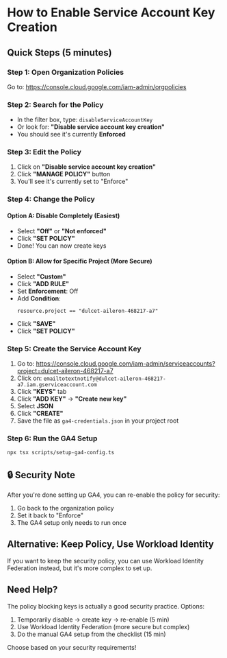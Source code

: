 # How to Enable Service Account Key Creation

## Quick Steps (5 minutes)

### Step 1: Open Organization Policies
Go to: https://console.cloud.google.com/iam-admin/orgpolicies

### Step 2: Search for the Policy
- In the filter box, type: `disableServiceAccountKey`
- Or look for: **"Disable service account key creation"**
- You should see it's currently **Enforced**

### Step 3: Edit the Policy
1. Click on **"Disable service account key creation"**
2. Click **"MANAGE POLICY"** button
3. You'll see it's currently set to "Enforce"

### Step 4: Change the Policy

#### Option A: Disable Completely (Easiest)
- Select **"Off"** or **"Not enforced"**
- Click **"SET POLICY"**
- Done! You can now create keys

#### Option B: Allow for Specific Project (More Secure)
- Select **"Custom"**
- Click **"ADD RULE"**
- Set **Enforcement**: Off
- Add **Condition**:
  ```
  resource.project == "dulcet-aileron-468217-a7"
  ```
- Click **"SAVE"**
- Click **"SET POLICY"**

### Step 5: Create the Service Account Key
1. Go to: https://console.cloud.google.com/iam-admin/serviceaccounts?project=dulcet-aileron-468217-a7
2. Click on: `emailtotextnotify@dulcet-aileron-468217-a7.iam.gserviceaccount.com`
3. Click **"KEYS"** tab
4. Click **"ADD KEY"** → **"Create new key"**
5. Select **JSON**
6. Click **"CREATE"**
7. Save the file as `ga4-credentials.json` in your project root

### Step 6: Run the GA4 Setup
```bash
npx tsx scripts/setup-ga4-config.ts
```

## 🔒 Security Note

After you're done setting up GA4, you can re-enable the policy for security:
1. Go back to the organization policy
2. Set it back to "Enforce"
3. The GA4 setup only needs to run once

## Alternative: Keep Policy, Use Workload Identity

If you want to keep the security policy, you can use Workload Identity Federation instead, but it's more complex to set up.

## Need Help?

The policy blocking keys is actually a good security practice. Options:
1. Temporarily disable → create key → re-enable (5 min)
2. Use Workload Identity Federation (more secure but complex)
3. Do the manual GA4 setup from the checklist (15 min)

Choose based on your security requirements!